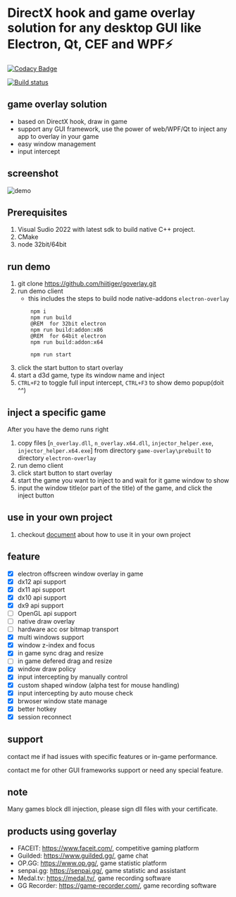 # DirectX hook and game overlay solution for any desktop GUI like Electron, Qt, CEF and WPF⚡

[![Codacy Badge](https://app.codacy.com/project/badge/Grade/4fe290657a91448caecaa5583c84b9d1)](https://www.codacy.com/gh/hiitiger/goverlay/dashboard?utm_source=github.com&utm_medium=referral&utm_content=hiitiger/goverlay&utm_campaign=Badge_Grade)

[![Build status](https://ci.appveyor.com/api/projects/status/sgi7go37f72f52a5?svg=true)](https://ci.appveyor.com/project/hiitiger/goverlay)

## game overlay solution 
* based on DirectX hook, draw in game
* support any GUI framework, use the power of web/WPF/Qt to inject any app to overlay in your game
* easy window management
* input intercept

## screenshot

![demo](https://raw.githubusercontent.com/hiitiger/goverlay/master/screenshot/gelectron3.gif)

## Prerequisites

1. Visual Sudio 2022 with latest sdk to build native C++ project.
2. CMake
3. node 32bit/64bit

## run demo

1. git clone https://github.com/hiitiger/goverlay.git
2. run demo client
   - this includes the steps to build node native-addons `electron-overlay`
   ```CMD
       npm i
       npm run build
       @REM  for 32bit electron
       npm run build:addon:x86
       @REM  for 64bit electron
       npm run build:addon:x64

       npm run start
   ```
3. click the start button to start overlay
4. start a d3d game, type its window name and inject
4. `CTRL+F2` to toggle full input intercept, `CTRL+F3` to show demo popup(doit ^^)

## inject a specific game

After you have the demo runs right

1.  copy files [`n_overlay.dll`, `n_overlay.x64.dll`, `injector_helper.exe`, `injector_helper.x64.exe`] from directory `game-overlay\prebuilt` to directory `electron-overlay`
2.  run demo client
3.  click start button to start overlay
4.  start the game you want to inject to and wait for it game window to show
5.  input the window title(or part of the title) of the game, and click the inject button

## use in your own project

1. checkout [document](https://github.com/hiitiger/gelectron/blob/master/doc/doc.md) about how to use it in your own project

## feature

- [x] electron offscreen window overlay in game
- [x] dx12 api support
- [x] dx11 api support
- [x] dx10 api support
- [x] dx9 api support
- [ ] OpenGL api support
- [ ] native draw overlay
- [ ] hardware acc osr bitmap transport
- [x] multi windows support
- [x] window z-index and focus
- [x] in game sync drag and resize
- [ ] in game defered drag and resize
- [x] window draw policy
- [x] input intercepting by manually control
- [x] custom shaped window (alpha test for mouse handling)
- [x] input intercepting by auto mouse check
- [x] brwoser window state manage
- [x] better hotkey
- [x] session reconnect

## support

contact me if had issues with specific features or in-game performance.

contact me for other GUI frameworks support or need any special feature.

## note

Many games block dll injection, please sign dll files with your certificate.

## products using goverlay

- FACEIT: https://www.faceit.com/, competitive gaming platform
- Guilded: https://www.guilded.gg/, game chat
- OP.GG: https://www.op.gg/, game statistic platform
- senpai.gg: https://senpai.gg/, game statistic and assistant
- Medal.tv: https://medal.tv/, game recording software
- GG Recorder: https://game-recorder.com/, game recording software
